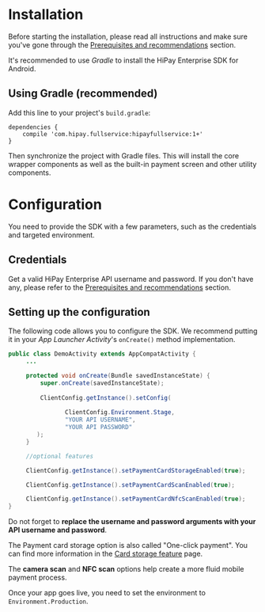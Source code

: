 # Installation

Before starting the installation, please read all instructions and make sure you've gone through the [Prerequisites and recommendations](#prerequisites-and-recommendations) section.

It's recommended to use *Gradle* to install the HiPay Enterprise SDK for Android.

## Using Gradle (recommended)

Add this line to your project's `build.gradle`:

	dependencies { 
		compile 'com.hipay.fullservice:hipayfullservice:1+'
	}

Then synchronize the project with Gradle files. This will install the core wrapper components as well as the built-in payment screen and other utility components.

# Configuration

You need to provide the SDK with a few parameters, such as the credentials and targeted environment.

## Credentials

Get a valid HiPay Enterprise API username and password. If you don't have any, please refer to the [Prerequisites and recommendations](#prerequisites-and-recommendations) section.

## Setting up the configuration

The following code allows you to configure the SDK. We recommend putting it in your *App Launcher Activity*'s `onCreate()` method implementation.

```Java
public class DemoActivity extends AppCompatActivity {
     ...

     protected void onCreate(Bundle savedInstanceState) {
         super.onCreate(savedInstanceState);
         
         ClientConfig.getInstance().setConfig(
         
                ClientConfig.Environment.Stage,
                "YOUR API USERNAME",
                "YOUR API PASSWORD"
        );
     }

     //optional features

     ClientConfig.getInstance().setPaymentCardStorageEnabled(true);

     ClientConfig.getInstance().setPaymentCardScanEnabled(true);

     ClientConfig.getInstance().setPaymentCardNfcScanEnabled(true);
}

```

Do not forget to **replace the username and password arguments with your API username and password**.

The Payment card storage option is also called "One-click payment".
You can find more information in the [Card storage feature](#usage-making-payments-core-wrapper-advanced-integration-card-storage-feature) page. 

The **camera scan** and **NFC scan** options help create a more fluid mobile payment process.    

 
Once your app goes live, you need to set the environment to `Environment.Production`.
